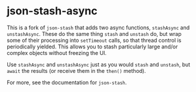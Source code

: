 # json-stash-async

This is a fork of `json-stash` that adds two async functions, `stashAsync` and `unstashAsync`. These do the same
thing `stash` and `unstash` do, but wrap some of their processing into `setTimeout` calls, so that thread control
is periodically yielded. This allows you to stash particularly large and/or complex objects without freezing the UI.

Use `stashAsync` and `unstashAsync` just as you would `stash` and `unstash`, but `await` the results
(or receive them in the `then()` method).

For more, see the documentation for `json-stash`.
